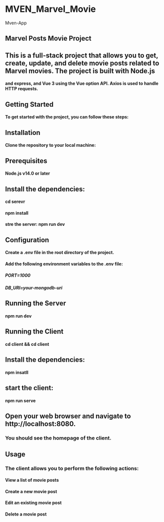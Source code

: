 # MVEN_Marvel_Movie
Mven-App


## Marvel Posts Movie Project
## This is a full-stack project that allows you to get, create, update, and delete movie posts related to Marvel movies. The project is built with Node.js
#### and express, and Vue 3 using the Vue option API. Axios is used to handle HTTP requests.

## Getting Started
#### To get started with the project, you can follow these steps:


## Installation

#### Clone the repository to your local machine:

## Prerequisites
#### Node.js v14.0 or later


## Install the dependencies:

#### cd serevr 
#### npm install
#### stre the server: npm run dev


## Configuration

#### Create a .env file in the root directory of the project.

#### Add the following environment variables to the .env file:

##### PORT=1000

##### DB_URI=your-mongodb-uri


## Running the Server

#### npm run dev

## Running the Client

#### cd client && cd client

## Install the dependencies:

#### npm insatll

## start the client:

#### npm run serve

## Open your web browser and navigate to http://localhost:8080.

### You should see the homepage of the client.


## Usage
### The client allows you to perform the following actions:

#### View a list of movie posts
#### Create a new movie post
#### Edit an existing movie post
#### Delete a movie post
